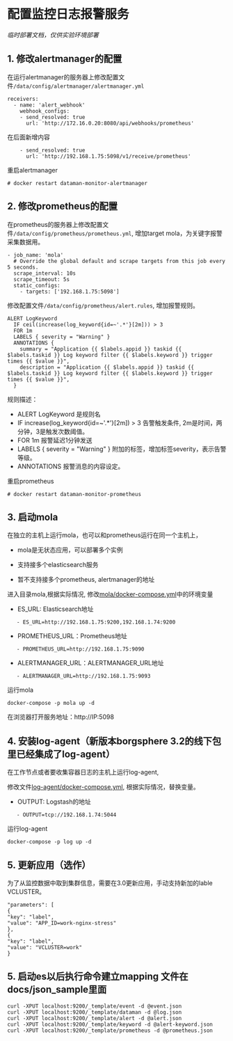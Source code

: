 # 配置监控日志报警服务

*临时部署文档，仅供实验环境部署*

## 1. 修改alertmanager的配置
在运行alertmanager的服务器上修改配置文件`/data/config/alertmanager/alertmanager.yml`

```
receivers:
  - name: 'alert_webhook'
    webhook_configs:
    - send_resolved: true
      url: 'http://172.16.0.20:8080/api/webhooks/prometheus'
```

在后面新增内容

```
    - send_resolved: true
      url: 'http://192.168.1.75:5098/v1/receive/prometheus'
```

重启alertmanager

```
# docker restart dataman-monitor-alertmanager
```

## 2. 修改prometheus的配置
在prometheus的服务器上修改配置文件`/data/config/prometheus/prometheus.yml`,
增加target mola，为关键字报警采集数据用。

```
- job_name: 'mola'
  # Override the global default and scrape targets from this job every 5 seconds.
  scrape_interval: 10s
  scrape_timeout: 5s
  static_configs:
    - targets: ['192.168.1.75:5098']
```

修改配置文件`/data/config/prometheus/alert.rules`, 增加报警规则。

```
ALERT LogKeyword
  IF ceil(increase(log_keyword{id=~'.*'}[2m])) > 3
  FOR 1m
  LABELS { severity = "Warning" }
  ANNOTATIONS {
    summary = "Application {{ $labels.appid }} taskid {{ $labels.taskid }} Log keyword filter {{ $labels.keyword }} trigger times {{ $value }}",
    description = "Application {{ $labels.appid }} taskid {{ $labels.taskid }} Log keyword filter {{ $labels.keyword }} trigger times {{ $value }}",
  }
```

规则描述：
* ALERT LogKeyword 是规则名
* IF increase(log_keyword{id=~'.*'}[2m]) > 3 告警触发条件, 2m是时间，两分钟，3是触发次数阈值。
* FOR 1m 报警延迟1分钟发送
* LABELS { severity = "Warning" } 附加的标签，增加标签severity，表示告警等级。
* ANNOTATIONS 报警消息的内容设定。

重启prometheus

```
# docker restart dataman-monitor-prometheus
```

## 3. 启动mola
在独立的主机上运行mola，也可以和prometheus运行在同一个主机上，

* mola是无状态应用，可以部署多个实例

* 支持接多个elasticsearch服务

* 暂不支持接多个prometheus, alertmanager的地址

进入目录mola,根据实际情况,  修改[mola/docker-compose.yml](mola/docker-compose.yml)中的环境变量

* ES_URL: Elasticsearch地址

```
   - ES_URL=http://192.168.1.75:9200,192.168.1.74:9200
```

* PROMETHEUS_URL：Prometheus地址

```
   - PROMETHEUS_URL=http://192.168.1.75:9090
```

* ALERTMANAGER_URL：ALERTMANAGER_URL地址

```
   - ALERTMANAGER_URL=http://192.168.1.75:9093
```

运行mola

```
docker-compose -p mola up -d
```

在浏览器打开服务地址：http://IP:5098

## 4. 安装log-agent（新版本borgsphere 3.2的线下包里已经集成了log-agent）
在工作节点或者要收集容器日志的主机上运行log-agent,

修改文件[log-agent/docker-compose.yml](log-agent/docker-compose.yml), 根据实际情况，替换变量。
* OUTPUT: Logstash的地址

```
   - OUTPUT=tcp://192.168.1.74:5044
```

运行log-agent

```
docker-compose -p log up -d
```

## 5. 更新应用（选作）
为了从监控数据中取到集群信息，需要在3.0更新应用，手动支持新加的lable VCLUSTER。

```
"parameters": [
{
"key": "label",
"value": "APP_ID=work-nginx-stress"
},
{
"key": "label",
"value": "VCLUSTER=work"
}
```

## 5. 启动es以后执行命令建立mapping 文件在docs/json_sample里面
```
curl -XPUT localhost:9200/_template/event -d @event.json
curl -XPUT localhost:9200/_template/dataman -d @log.json
curl -XPUT localhost:9200/_template/alert -d @alert.json
curl -XPUT localhost:9200/_template/keyword -d @alert-keyword.json
curl -XPUT localhost:9200/_template/prometheus -d @prometheus.json
```
